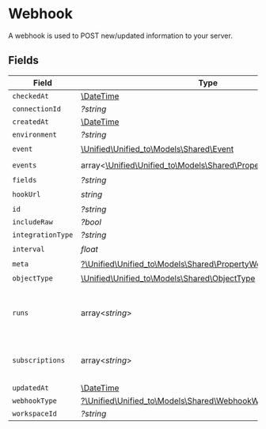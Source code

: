 # Webhook

A webhook is used to POST new/updated information to your server.


## Fields

| Field                                                                                                          | Type                                                                                                           | Required                                                                                                       | Description                                                                                                    |
| -------------------------------------------------------------------------------------------------------------- | -------------------------------------------------------------------------------------------------------------- | -------------------------------------------------------------------------------------------------------------- | -------------------------------------------------------------------------------------------------------------- |
| `checkedAt`                                                                                                    | [\DateTime](https://www.php.net/manual/en/class.datetime.php)                                                  | :heavy_minus_sign:                                                                                             | N/A                                                                                                            |
| `connectionId`                                                                                                 | *?string*                                                                                                      | :heavy_minus_sign:                                                                                             | N/A                                                                                                            |
| `createdAt`                                                                                                    | [\DateTime](https://www.php.net/manual/en/class.datetime.php)                                                  | :heavy_minus_sign:                                                                                             | N/A                                                                                                            |
| `environment`                                                                                                  | *?string*                                                                                                      | :heavy_minus_sign:                                                                                             | N/A                                                                                                            |
| `event`                                                                                                        | [\Unified\Unified_to\Models\Shared\Event](../../Models/Shared/Event.md)                                        | :heavy_check_mark:                                                                                             | N/A                                                                                                            |
| `events`                                                                                                       | array<[\Unified\Unified_to\Models\Shared\PropertyWebhookEvents](../../Models/Shared/PropertyWebhookEvents.md)> | :heavy_check_mark:                                                                                             | N/A                                                                                                            |
| `fields`                                                                                                       | *?string*                                                                                                      | :heavy_minus_sign:                                                                                             | N/A                                                                                                            |
| `hookUrl`                                                                                                      | *string*                                                                                                       | :heavy_check_mark:                                                                                             | N/A                                                                                                            |
| `id`                                                                                                           | *?string*                                                                                                      | :heavy_minus_sign:                                                                                             | N/A                                                                                                            |
| `includeRaw`                                                                                                   | *?bool*                                                                                                        | :heavy_minus_sign:                                                                                             | N/A                                                                                                            |
| `integrationType`                                                                                              | *?string*                                                                                                      | :heavy_minus_sign:                                                                                             | N/A                                                                                                            |
| `interval`                                                                                                     | *float*                                                                                                        | :heavy_check_mark:                                                                                             | N/A                                                                                                            |
| `meta`                                                                                                         | [?\Unified\Unified_to\Models\Shared\PropertyWebhookMeta](../../Models/Shared/PropertyWebhookMeta.md)           | :heavy_minus_sign:                                                                                             | N/A                                                                                                            |
| `objectType`                                                                                                   | [\Unified\Unified_to\Models\Shared\ObjectType](../../Models/Shared/ObjectType.md)                              | :heavy_check_mark:                                                                                             | N/A                                                                                                            |
| `runs`                                                                                                         | array<*string*>                                                                                                | :heavy_minus_sign:                                                                                             | An array of the most revent virtual webhook runs                                                               |
| `subscriptions`                                                                                                | array<*string*>                                                                                                | :heavy_minus_sign:                                                                                             | integration-specific subscriptions IDs                                                                         |
| `updatedAt`                                                                                                    | [\DateTime](https://www.php.net/manual/en/class.datetime.php)                                                  | :heavy_minus_sign:                                                                                             | N/A                                                                                                            |
| `webhookType`                                                                                                  | [?\Unified\Unified_to\Models\Shared\WebhookWebhookType](../../Models/Shared/WebhookWebhookType.md)             | :heavy_minus_sign:                                                                                             | N/A                                                                                                            |
| `workspaceId`                                                                                                  | *?string*                                                                                                      | :heavy_minus_sign:                                                                                             | N/A                                                                                                            |